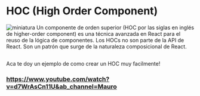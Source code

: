 # HOC (High Order Component)
![miniatura](https://user-images.githubusercontent.com/81174890/220748455-d68f254c-cabb-4758-8429-d17b581fc908.png)
Un componente de orden superior (HOC por las siglas en inglés de higher-order component) es una técnica avanzada en React para el reuso de la lógica de componentes. Los HOCs no son parte de la API de React. Son un patrón que surge de la naturaleza composicional de React.
##
Aca te doy un ejemplo de como crear un HOC muy facilmente!
### https://www.youtube.com/watch?v=d7WrAsCn11U&ab_channel=Mauro
